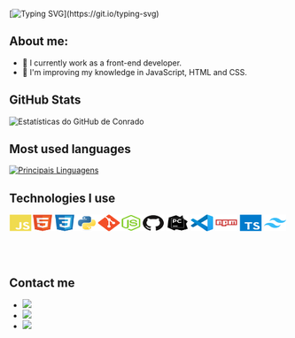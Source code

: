 [![Typing SVG](https://readme-typing-svg.demolab.com?font=Fira+Code&duration=6000&pause=1000&color=30F72E&center=true&vCenter=true&width=500&lines=console.log(%22hello+world%2C+i'm+Conrado!%22))](https://git.io/typing-svg)
## About me:
- 🔭 I currently work as a front-end developer.
- 🌱 I'm improving my knowledge in JavaScript, HTML and CSS.

## GitHub Stats
![Estatísticas do GitHub de Conrado](https://github-readme-stats.vercel.app/api?username=conradogui&show_icons=true&theme=dracula)

## Most used languages
[![Principais Linguagens](https://github-readme-stats.vercel.app/api/top-langs/?username=conradogui&layout=compact&theme=dracula)](https://github.com/conradogui/github-readme-stats)

## Technologies I use
<div>
<img align="left" alt="JavaScript" height="30" width="40" src="https://raw.githubusercontent.com/devicons/devicon/master/icons/javascript/javascript-plain.svg">
<img align="left" alt="HTML" height="30" width="40" src="https://raw.githubusercontent.com/devicons/devicon/master/icons/html5/html5-original.svg">
<img align="left" alt="CSS" height="30" width="40" src="https://raw.githubusercontent.com/devicons/devicon/master/icons/css3/css3-original.svg">
<img align="left" alt="CSS" height="30" width="40" src="https://raw.githubusercontent.com/devicons/devicon/master/icons/python/python-original.svg">
<img align="left" alt="CSS" height="30" width="40" src="https://raw.githubusercontent.com/devicons/devicon/master/icons/git/git-original.svg">
<img align="left" alt="CSS" height="30" width="40" src="https://raw.githubusercontent.com/devicons/devicon/master/icons/nodejs/nodejs-original.svg">
<img height="30" width="40" src="https://raw.githubusercontent.com/devicons/devicon/master/icons/github/github-original.svg">
<img height="30" width="40" src="https://raw.githubusercontent.com/devicons/devicon/master/icons/pycharm/pycharm-plain.svg">
<img height="30" width="40" src="https://raw.githubusercontent.com/devicons/devicon/master/icons/vscode/vscode-original.svg">
<img height="30" width="40" src="https://raw.githubusercontent.com/devicons/devicon/master/icons/npm/npm-original-wordmark.svg">
<img height="30" width="40" src="https://raw.githubusercontent.com/devicons/devicon/master/icons/typescript/typescript-original.svg">
<img height="30" width="40" src="https://raw.githubusercontent.com/devicons/devicon/master/icons/tailwindcss/tailwindcss-plain.svg">
</div>

<br><br>

## Contact me
- <a href="https://www.linkedin.com/in/guilherme-conrado-2784a7264/" target="_blank"><img src="https://img.shields.io/badge/-LinkedIn-%230077B5?style=for-the-badge&logo=linkedin&logoColor=white"></a>  
- <a href="https://www.instagram.com/guiconrss_" target="_blank"><img src="https://img.shields.io/badge/-Instagram-%23E4405F?style=for-the-badge&logo=instagram&logoColor=white" target="_blank"></a>
- <a href = "mailto:gui14fbce@gmail.com"><img src="https://img.shields.io/badge/-Gmail-%23333?style=for-the-badge&logo=gmail&logoColor=white" target="_blank"></a>


  
